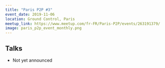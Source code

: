 ```yaml
---
title: "Paris P2P #3"
event_date: 2019-11-06
location: Ground Control, Paris
meetup_link: https://www.meetup.com/fr-FR/Paris-P2P/events/263191379/
image: paris_p2p_event_monthly.png
---
```


## Talks

* Not yet announced
